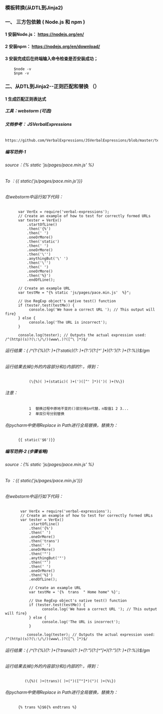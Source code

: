 ### 模板转换(从DTL到Jinja2)

### 一、 三方包依赖 ( Node.js 和 npm )

####    1 安装Node.js： https://nodejs.org/en/

####    2 安装npm： https://nodejs.org/en/download/

####    3 安装完成后在终端输入命令检查是否安装成功；
        $node -v            
        $npm -v

### 二、从DTL到Jinja2--正则匹配和替换 （）

####    1 生成匹配正则表达式

#####     工具：webstorm (可选)

#####     文档参考： JSVerbalExpressions 
        https://github.com/VerbalExpressions/JSVerbalExpressions/blob/master/test/tests.js#L183

#####      编写范例-1
######     source：{% static 'js/pages/pace.min.js'  %}
######     To    ：{{ static('js/pages/pace.min.js')}}

######      在webstorm中运行如下代码：
          var VerEx = require('verbal-expressions');
          // Create an example of how to test for correctly formed URLs
          var tester = VerEx()
              .startOfLine()
              .then('{%')
              .then(' ')
              .oneOrMore()
              .then('static')
              .then(' ')
              .oneOrMore()
              .then('\'')
              .anythingBut('\' ')
              .then('\'')
              .then(' ')
              .oneOrMore()
              .then('%}')
              .endOfLine();

          // Create an example URL
          var testMe = "{% static 'js/pages/pace.min.js'  %}";

          // Use RegExp object's native test() function
          if (tester.test(testMe)) {
               console.log('We have a correct URL '); // This output will fire}
          } else {
               console.log('The URL is incorrect');
          }

          console.log(tester); // Outputs the actual expression used: /^(http)(s)?(\:\/\/)(www\.)?([^\ ]*)$/

######      运行结果：{ /^(?:\{%)(?: )+(?:static)(?: )+(?:')(?:[^' ]*)(?:')(?: )+(?:%\})$/gm

######      运行结果去掉()外的内容部分和()内部的?:，得到：
               (\{%)( )+(static)( )+(')([^' ]*)(')( )+(%\})


######      注意：
               1  替换过程中原地不变的()部分用$n代替，n取值1 2 3...
               2  单双引号分别替换

######      在pycharm中使用Replace in Path进行全局替换，替换为：

          {{ static('$6')}}

#####      编写范例-2 (步骤省略)

######     source：{% static 'js/pages/pace.min.js'  %}
######     To    ：{{ static('js/pages/pace.min.js')}}

######      在webstorm中运行如下代码：
           var VerEx = require('verbal-expressions');
           // Create an example of how to test for correctly formed URLs
           var tester = VerEx()
               .startOfLine()
               .then('{%')
               .then(' ')
               .oneOrMore()
               .then('trans')
               .then(' ')
               .oneOrMore()
               .then('"')
               .anythingBut('"')
               .then('"')
               .then(' ')
               .oneOrMore()
               .then('%}')
               .endOfLine();

               // Create an example URL
               var testMe = '{%  trans  " Home home" %}';

               // Use RegExp object's native test() function
               if (tester.test(testMe)) {
                     console.log('We have a correct URL '); // This output will fire}
               } else {
                     console.log('The URL is incorrect');
               }

              console.log(tester); // Outputs the actual expression used: /^(http)(s)?(\:\/\/)(www\.)?([^\ ]*)$/
######      运行结果：{ /^(?:\{%)(?: )+(?:trans)(?: )+(?:")(?:[^"]*)(?:")(?: )+(?:%\})$/gm

######      运行结果去掉()外的内容部分和()内部的?:，得到：
             (\{%)( )+(trans)( )+(")([^"]*)(")( )+(%\})

######      在pycharm中使用Replace in Path进行全局替换，替换为：
          {% trans %}$6{% endtrans %}
